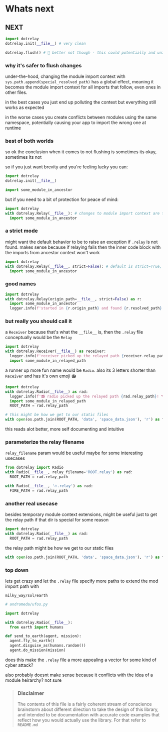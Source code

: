 # Whats next


## NEXT
```py
import dotrelay
dotrelay.init(__file__) # very clean

dotrelay.flush() # 👃 better not though - this could potentially and unintentionally remove a module import path that was already there and should stay there!
```

### why it's safer to flush changes
under-the-hood, changing the module import context with `sys.path.append(special_resolved_path)` has a global effect, meaning it becomes the module import context for all imports that follow, even ones in other files.

in the best cases you just end up polluting the context but everything still works as expected

in the worse cases you create conflicts between modules using the same namespace, potentially causing your app to import the wrong one at runtime


### best of both worlds
so ok the conclusion when it comes to not flushing is sometimes its okay, sometimes its not 

so if you just want brevity and you're feeling lucky you can:
```py
import dotrelay
dotrelay.init(__file__)

import some_module_in_ancestor
```

but if you need to a bit of protection for peace of mind:
```py
import dotrelay
with dotrelay.Relay(__file__): # changes to module import context are temporary
  import some_module_in_ancestor

```

### a strict mode
might want the default behavior to be to raise an exception if `.relay` is not found. makes sense because if relaying fails then the inner code block with the imports from ancestor context won't work

```py
import dotrelay
with dotrelay.Relay(__file__, strict=False): # default is strict=True, so this is if for some reason it doesn't matter if relaying fails, maybe just a warning here
  import some_module_in_ancestor
```

### good names

```py
import dotrelay
with dotrelay.Relay(origin_path=__file__, strict=False) as r:
  import some_module_in_ancestor
  logger.info(f'started in {r.origin_path} and found {r.resolved_path}')  
```

### but really you should call it

a `Receiver` because that's what the `__file__` is, then the `.relay` file conceptually would be the `Relay`

```py
import dotrelay
with dotrelay.Receiver(__file__) as receiver:
  logger.info(f'receiver picked up the relayed path {receiver.relay_path}! 🛰')  
  import some_module_in_relayed_path
```

a runner up more fun name would be `Radio`. also its 3 letters shorter than `Receiver` and has it's own emoji 📻

```py
import dotrelay
with dotrelay.Radio(__file__) as rad:
  logger.info(f'📻 radio picked up the relayed path {rad.relay_path}! 🛰')  
  import some_module_in_relayed_path
  ROOT_PATH = rad.relay_path

# this might be how we get to our static files
with open(os.path.join(ROOT_PATH, 'data', 'space_data.json'), 'r') as fp: SPACE_DATA = json.load(fp)
```

this reads alot better, more self documenting and intuitive

### parameterize the relay filename

`relay_filename` param would be useful maybe for some interesting usecases

```py
from dotrelay import Radio
with Radio(__file__, relay_filename='ROOT.relay') as rad:
  ROOT_PATH = rad.relay_path

with Radio(__file__, '🔥.relay') as rad:
  FIRE_PATH = rad.relay_path  
```

### another real usecase 

besides temporary module context extensions, might be useful just to get the relay path if that dir is special for some reason

```py
import dotrelay
with dotrelay.Radio(__file__) as rad:
  ROOT_PATH = rad.relay_path

```

the relay path might be how we get to our static files

```py
with open(os.path.join(ROOT_PATH, 'data', 'space_data.json'), 'r') as fp: SPACE_DATA = json.load(fp)
```

### top down
lets get crazy and let the `.relay` file specify more paths to extend the mod import path with

```
milky_way/sol/earth
```


```py
# andromeda/ufos.py

import dotrelay

with dotrelay.Radio(__file__):
  from earth import humans

def send_to_earth(agent, mission):
  agent.fly_to_earth()
  agent.disguise_as(humans.random())
  agent.do_mission(mission)

```

does this make the `.relay` file a more appealing a vector for some kind of cyber attack?

also probably doesnt make sense because it conflicts with the idea of a module heirarchy? not sure


> ### Disclaimer 
> The contents of this file is a fairly coherent stream of conscience brainstorm about different direction to take the design of this library, and intended to be documentation with accurate code examples that reflect how you would actually use the library. For that refer to `README.md`
